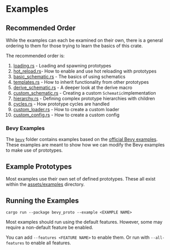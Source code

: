 # Examples

## Recommended Order

While the examples can each be examined on their own, there is a general ordering to them for those trying to learn the
basics of this crate.

The recommended order is:

1. [loading.rs](./loading.rs) - Loading and spawning prototypes
2. [hot_reload.rs](./hot_reload.rs)- How to enable and use hot reloading with prototypes
3. [basic_schematic.rs](./basic_schematic.rs) - The basics of using schematics
4. [templates.rs](./templates.rs) - How to inherit functionality from other prototypes
5. [derive_schematic.rs](./derive_schematic.rs) - A deeper look at the derive macro
6. [custom_schematic.rs](./custom_schematic.rs) - Creating a custom `Schematic`implementation
7. [hierarchy.rs](./hierarchy.rs) - Defining complex prototype hierarchies with children
8. [cycles.rs](./cycles.rs) - How prototype cycles are handled
9. [custom_loader.rs](./custom_loader.rs) - How to create a custom loader
10. [custom_config.rs](./custom_config.rs) - How to create a custom config

### Bevy Examples

The [`bevy`](./bevy) folder contains examples based on
the [official Bevy examples](https://github.com/bevyengine/bevy/tree/latest/examples).
These examples are meant to show how we can modify the Bevy examples to make use of prototypes.

## Example Prototypes

Most examples use their own set of defined prototypes. These all exist within
the [assets/examples](https://github.com/MrGVSV/bevy_proto/tree/main/assets/examples) directory.

## Running the Examples

```
cargo run --package bevy_proto --example <EXAMPLE NAME>
```

Most examples should run using the default features.
However, some may require a non-default feature be enabled.

You can add `--features <FEATURE NAME>` to enable them.
Or run with `--all-features` to enable all features.
